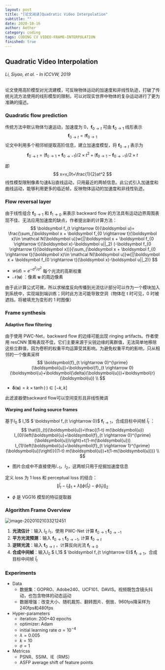 ```yaml
---
layout: post
title: "[论文阅读]Quadratic Video Interpolation"
subtitle: ""
date: 2020-10-16
author: Aether
category: coding
tags: CODING CV VIDEO-FRAME—INTERPOLATION
finished: true
---
```


## Quadratic Video Interpolation

###### Li, Siyao, et al.  - In *ICCVW*, 2019



论文使⽤⾼阶模型对光流建模，可反映物体运动的加速度和⾮线性轨迹，打破了传统光流方法使用的线形模型的限制，可以对现实世界中物体的复杂运动进⾏了更为准确的描述。

### Quadratic flow prediction

传统方法中默认物体匀速运动，加速度为 0，$\boldsymbol f_{0 \rightarrow t}$ 可由 $\boldsymbol f_{0 \rightarrow 1}$ 线形表示
$$
\boldsymbol f_{0 \rightarrow t} = t\boldsymbol f_{0 \rightarrow 1}
$$
论文中利用多个相邻帧提取高阶信息，建立加速度模型，将 $\boldsymbol f_{0 \rightarrow t}$ 表示为
$$
\boldsymbol f_{0 \rightarrow t} = (\boldsymbol f_{0 \rightarrow 1}+\boldsymbol f_{0 \rightarrow -1})/2 \times t^2 + (\boldsymbol f_{0 \rightarrow 1}-\boldsymbol f_{0 \rightarrow -1})/2 \times t
$$

即
$$
x=v_0t+\frac{1}{2}at^2
$$
线性模型限制像素匀速&沿直线运动，只用最近的两帧信息。此公式引入加速度和曲线运动，能够利用更多的临近帧，反映物体运动的加速度和⾮线性轨迹。

### Flow reversal layer

由于线性组合 $\boldsymbol f_{0 \rightarrow 1}$ 和 $\boldsymbol f_{1 \rightarrow 0}$ 来表示 backward flow 的方法具有运动边界周围表现不佳、无法应用加速度的缺点，作者提出新的计算方法：
$$
\boldsymbol f_{t \rightarrow 0}(\boldsymbol u)=
	\frac{\sum_{\boldsymbol x + \boldsymbol f_{0 \rightarrow t}(\boldsymbol x)\in \mathcal N(\boldsymbol u)}w(||\boldsymbol x + \boldsymbol f_{0 \rightarrow t}(\boldsymbol x)-\boldsymbol u||_2)
(-\boldsymbol f_{0 \rightarrow t}(\boldsymbol x))}{\sum_{\boldsymbol x + \boldsymbol f_{0 \rightarrow t}(\boldsymbol x)\in \mathcal N(\boldsymbol u)}w(||\boldsymbol x + \boldsymbol f_{0 \rightarrow t}(\boldsymbol x)-\boldsymbol u||_2)}
$$

- $w(d)=e^{-d^2/\sigma ^2}$  每个光流的高斯权重
- $\mathcal N(\boldsymbol u)$ ：像素 $\boldsymbol u$ 的周边像素

由于此计算公式可微，所以求梯度反向传播到光流估计部分可以作为一个模块加入到系统中，实现端到端训练；同时此方法可能导致空洞（物体在 t 时可见，0 时被遮挡，将被填充为变形的 1 时图像）

### Frame synthesis

#### Adaptive flow filtering

由于使用 PWC-Net，backward flow 的边缘可能出现 ringing artifacts。作者使用 resCNN 策略表现不佳，它们主要来源于尖锐边缘的离群值，无法简单地移除这些立群值，因为卷积的权重平均运算受其影响。为避免权重平均的影响，只从相邻的一个像素采样
$$
\boldsymbol{f}_{t \rightarrow 0}^{\prime}(\boldsymbol{u})=\boldsymbol{f}_{t \rightarrow 0}(\boldsymbol{u}+\boldsymbol{\delta}(\boldsymbol{u}))+\boldsymbol{r}(\boldsymbol{u}) \\
$$

- $\boldsymbol \delta (\boldsymbol u) = k\times \tanh(·)∈[−k,k]$

此滤波器使backward flow可以空间变形且非线性微调

#### Warping and fusing source frames

基于$I_0$ $ I_1$ $ \boldsymbol f_{t \rightarrow 0}$ $\boldsymbol f_{t \rightarrow 1}$，合成目标中间帧 $\hat I_t$ ：
$$
\hat{I}_{t}(\boldsymbol{u})=\frac{(1-t) m(\boldsymbol{u}) I_{0}\left(\boldsymbol{u}+\boldsymbol{f}_{t \rightarrow 0}^{\prime}(\boldsymbol{u})\right)+t(1-m(\boldsymbol{u})) I_{1}\left(\boldsymbol{u}+\boldsymbol{f}_{t \rightarrow 1}^{\prime}(\boldsymbol{u})\right)}{(1-t) m(\boldsymbol{u})+t(1-m(\boldsymbol{u}))} \\
$$

- 图片合成中不直接使用$I_{-1}$，$I_2$，这两帧只用于挖掘加速度信息

定义 loss 为 1 loss 和 perceptual loss 的结合：
$$
\left\|\hat{I}_{t}-I_{t}\right\|_{1}+\lambda\left\|\phi\left(\hat{I}_{t}\right)-\phi\left(I_{t}\right)\right\|_{2}
$$

- $\phi$ 是 VGG16 模型的特征提取器

### Algorithm Frame Overview

![image-20201021033212451](/Users/aether/Desktop/Aether.github.io/_posts/image-20201021033212451.png)

1. **光流估计**：输入 $I_0$ $I_1$，使用 PWC-Net 计算 $\boldsymbol f_{0 \rightarrow 1}$ $\boldsymbol f_{0 \rightarrow -1}$
2. **平方光流预测**：输入 $\boldsymbol f_{0 \rightarrow 1}$ $\boldsymbol f_{0 \rightarrow -1}$, 计算 $\boldsymbol f_{0 \rightarrow t}$ 
3. **逆转光流**：输入 $\boldsymbol f_{0 \rightarrow t}$ ，计算反向光流 $\boldsymbol f_{t \rightarrow 0}$ 
4. **合成中间帧**：输入$I_0$ $ I_1$ $ \boldsymbol f_{t \rightarrow 0}$ $\boldsymbol f_{t \rightarrow 1}$，合成目标中间帧 $\hat I_t$ 

### Experiments 

- Data
  - 数据集：GOPRO、Adobe240、UCF101、DAVIS。视频既包含镜头抖动，也包含物体的动态运动
  - 数据增强：改变大小、随机裁剪、翻转图片、倒放、960fps降采样为240fps和480fps
- Hyper-parameters
  - iteration: 200+40 epochs
  - optimizer: Adam
  - initial learning rate $\alpha = 10^{-4}$
  - $\lambda = 0.005$
  - $k = 10$
  - $\sigma = 1$ 
- Metricss
  - PSNR、SSIM、IE（RMS）
  - ASFP  average shift of feature points